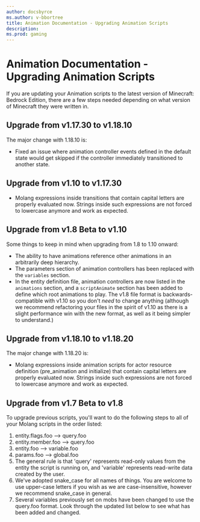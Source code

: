 ```yaml
---
author: docsbyrce
ms.author: v-bbortree
title: Animation Documentation - Upgrading Animation Scripts
description:
ms.prod: gaming
---
```


# Animation Documentation - Upgrading Animation Scripts

If you are updating your Animation scripts to the latest version of Minecraft: Bedrock Edition, there are a few steps needed depending on what version of Minecraft they were written in.

## Upgrade from v1.17.30 to v1.18.10

The major change with 1.18.10 is:
- Fixed an issue where animation controller events defined in the default state would get skipped if the controller immediately transitioned to another state.

## Upgrade from v1.10 to v1.17.30

- Molang expressions inside transitions that contain capital letters are properly evaluated now. Strings inside such expressions are not forced to lowercase anymore and work as expected.

## Upgrade from v1.8 Beta to v1.10

Some things to keep in mind when upgrading from 1.8 to 1.10 onward:

- The ability to have animations reference other animations in an arbitrarily deep hierarchy.
- The parameters section of animation controllers has been replaced with the `variables` section.
- In the entity definition file, animation controllers are now listed in the `animations` section, and a `scriptAnimate` section has been added to define which root animations to play.
The v1.8 file format is backwards-compatible with v1.10 so you don't _need_ to change anything (although we recommend refactoring your files in the spirit of v1.10 as there is a slight performance win with the new format, as well as it being simpler to understand.)

## Upgrade from v1.18.10 to v1.18.20

The major change with 1.18.20 is:
- Molang expressions inside animation scripts for actor resource definition (pre_animation and initialize) that contain capital letters are properly evaluated now. Strings inside such expressions are not forced to lowercase anymore and work as expected.

## Upgrade from v1.7 Beta to v1.8

To upgrade previous scripts, you'll want to do the following steps to all of your Molang scripts in the order listed:

1. entity.flags.foo --> query.foo
1. entity.member.foo --> query.foo
1. entity.foo --> variable.foo
1. params.foo --> global.foo
1. The general rule is that 'query' represents read-only values from the entity the script is running on, and 'variable' represents read-write data created by the user.
1. We've adopted snake_case for all names of things.  You are welcome to use upper-case letters if you wish as we are case-insensitive, however we recommend snake_case in general.
1. Several variables previously set on mobs have been changed to use the query.foo format.  Look through the updated list below to see what has been added and changed.

